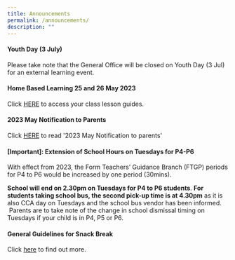 ```yaml
---
title: Announcements
permalink: /announcements/
description: ""
---
```

#### Youth Day (3 July)

Please take note that the General Office will be closed on Youth Day (3 Jul) for an external learning event.


#### Home Based Learning 25 and 26 May 2023

Click [HERE](/homebasedlearninginstructions)  to access your class lesson guides.


#### 2023 May Notification to Parents

Click [HERE](/partners/resources-for-parents-students/SchoolNotificationstoparents/) to read '2023 May Notification to parents'


#### [Important]: Extension of School Hours on Tuesdays for P4-P6


With effect from 2023, the Form Teachers’ Guidance Branch (FTGP) periods for P4 to P6 would be increased by one period (30mins). 

**School will end on 2.30pm on Tuesdays for P4 to P6 students**. **For students taking school bus, the second pick-up time is at 4.30pm** as it is also CCA day on Tuesdays and the school bus vendor has been informed.  Parents are to take note of the change in school dismissal timing on Tuesdays if your child is in P4, P5 or P6.


#### General Guidelines for Snack Break

Click [here](/partners/Students-and-Parents-Resources/generalguidelinesforsnackbreak/) to find out more.